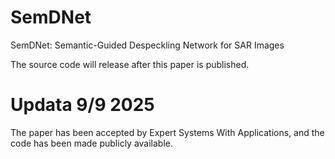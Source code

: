 # SemDNet
SemDNet: Semantic-Guided Despeckling Network for SAR Images

The source code will release after this paper is published.


# Updata 9/9 2025
The paper has been accepted by Expert Systems With Applications, and the code has been made publicly available.
